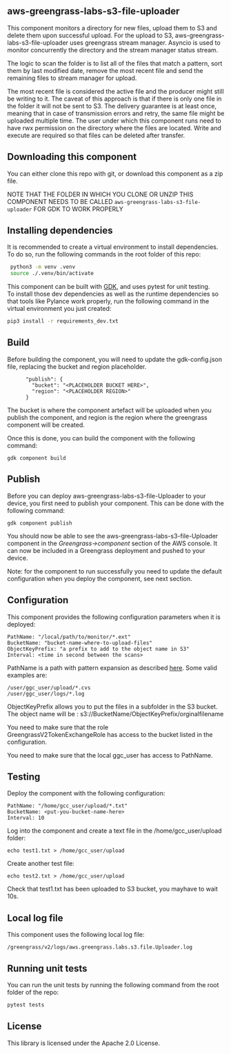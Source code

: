 ## aws-greengrass-labs-s3-file-uploader

This component monitors a directory for new files, upload them to S3 and delete them upon successful upload.
For the upload to S3, aws-greengrass-labs-s3-file-uploader uses greengrass stream manager.
Asyncio is used to monitor concurrently the directory and the stream manager status stream.

The logic to scan the folder is to list all of the files that match a pattern, sort them by last modified date, remove the most recent file and send the remaining files to stream manager for upload.

The most recent file is considered the active file and the producer might still be writing to it.
The caveat of this approach is that if there is only one file in the folder it will not be sent to S3.
The delivery guarantee is at least once, meaning that in case of transmission errors and retry, the same file might be uploaded multiple time.
The user under which this component runs need to have rwx permission on the directory where the files are located.
Write and execute are required so that files can be deleted after transfer.

## Downloading this component
You can either clone this repo with git, or download this component as a zip file.  

NOTE THAT THE FOLDER IN WHICH YOU CLONE OR UNZIP THIS COMPONENT NEEDS TO BE CALLED ```aws-greengrass-labs-s3-file-uploader``` FOR GDK TO WORK PROPERLY

## Installing dependencies
It is recommended to create a virtual environment to install dependencies. To do so, run the following commands in the root folder of this repo:  
```bash
 python3 -m venv .venv
 source ./.venv/bin/activate
```

This component can be built with [GDK](https://docs.aws.amazon.com/greengrass/v2/developerguide/gdk-cli-configuration-file.html), and uses pytest for unit testing.  
To install those dev dependencies as well as the runtime dependencies so that tools like Pylance work properly, run the following command in the virtual environment you just created:

```bash
pip3 install -r requirements_dev.txt
```
## Build

Before building the component, you will need to update the gdk-config.json file, replacing the bucket and region placeholder.
```
      "publish": {
        "bucket": "<PLACEHOLDER BUCKET HERE>",
        "region": "<PLACEHOLDER REGION>"
      }
```
The bucket is where the component artefact will be uploaded when you publish the component, and region is the region where the greengrass component will be created.

Once this is done, you can build the component with the following command:
```
gdk component build
```
## Publish
Before you can deploy aws-greengrass-labs-s3-file-Uploader to your device, you first need to publish your component.
This can be done with the following command:
```
gdk component publish
```

You should now be able to see the aws-greengrass-labs-s3-file-Uploader component in the *Greengrass->component* section of the AWS console.
It can now be included in a Greengrass deployment and pushed to your device.

Note: for the component to run successfully you need to update the default configuration when you deploy the component, see next section.

## Configuration
This component provides the following configuration parameters when it is deployed:

    PathName: "/local/path/to/monitor/*.ext"
    BucketName: "bucket-name-where-to-upload-files"
    ObjectKeyPrefix: "a prefix to add to the object name in S3"
    Interval: <time in second between the scans>

PathName is a path with pattern expansion as described [here](https://docs.python.org/3/library/glob.html). Some valid examples are:
```
/user/ggc_user/upload/*.cvs
/user/ggc_user/logs/*.log

``` 

ObjectKeyPrefix allows you to put the files in a subfolder in the S3 bucket. The object name will be : s3://BucketName/ObjectKeyPrefix/orginalfilename

You need to make sure that the role   
GreengrassV2TokenExchangeRole has access to the bucket listed in the configuration.

You need to make sure that the local ggc_user has access to PathName.

## Testing
Deploy the component with the following configuration:
```
PathName: "/home/gcc_user/upload/*.txt"
BucketName: <put-you-bucket-name-here>
Interval: 10
```
Log into the component and create a text file in the /home/gcc_user/upload folder: 
```
echo test1.txt > /home/gcc_user/upload
```
Create another test file:
```
echo test2.txt > /home/gcc_user/upload
```

Check that test1.txt has been uploaded to S3 bucket, you mayhave to wait 10s.

## Local log file
This component uses the following local log file:
```
/greengrass/v2/logs/aws.greengrass.labs.s3.file.Uploader.log
```

## Running unit tests
You can run the unit tests by running the following command from the root folder of the repo:  
```bash
pytest tests
```
## License

This library is licensed under the Apache 2.0 License.
